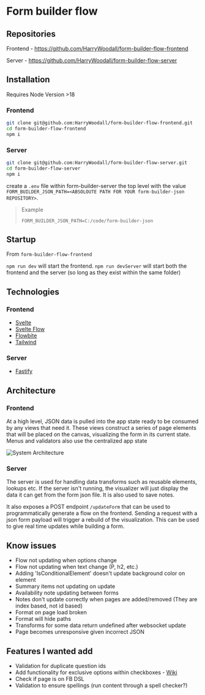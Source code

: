 # Form builder flow

## Repositories

Frontend - https://github.com/HarryWoodall/form-builder-flow-frontend

Server - https://github.com/HarryWoodall/form-builder-flow-server

## Installation
Requires Node Version >18

### Frontend
``` bash
git clone git@github.com:HarryWoodall/form-builder-flow-frontend.git
cd form-builder-flow-frontend
npm i
```

### Server
``` bash
git clone git@github.com:HarryWoodall/form-builder-flow-server.git
cd form-builder-flow-server
npm i
```

create a `.env` file within form-builder-server the top level with the value `FORM_BUILDER_JSON_PATH=<ABSOLOUTE PATH FOR YOUR form-builder-json REPOSITORY>`. 
> Example
>
> `FORM_BUILDER_JSON_PATH=C:/code/form-builder-json`

## Startup
From `form-builder-flow-frontend`

`npm run dev` will start the frontend.
`npm run devServer` will start both the frontend and the server (so long as they exist within the same folder)

## Technologies
### Frontend
 - [Svelte](https://svelte.dev/docs/introduction)
 - [Svelte Flow](https://svelteflow.dev/)
 - [Flowbite](https://flowbite-svelte.com/)
 - [Tailwind](https://tailwindcss.com/)
### Server
 - [Fastify](https://fastify.dev/)

## Architecture
### Frontend
At a high level, JSON data is pulled into the app state ready to be consumed by any views that need it. These views construct a series of page elements that will be placed on the canvas, visualizing the form in its current state. Menus and validators also use the centralized app state

![System Architecture](https://github.com/HarryWoodall/form-builder-flow-frontend/assets/20969276/a9167185-850c-44f6-89b3-571e1f6e3e27)

### Server
The server is used for handling data transforms such as reusable elements, lookups etc. If the server isn't running, the visualizer will just display the data it can get from the form json file. It is also used to save notes.

It also exposes a POST endpoint `/updateForm` that can be used to programmatically generate a flow on the frontend. Sending a request with a json form payload will trigger a rebuild of the visualization. This can be used to give real time updates while building a form.

## Know issues

 - Flow not updating when options change
 - Flow not updating when text change (P, h2, etc.)
 - Adding 'IsConditionalElement' doesn't update background color on element
 - Summary items not updating on update
 - Availability note updating between forms
 - Notes don't update correctly when pages are added/removed (They are index based, not id based)
 - Format on page load broken
 - Format will hide paths
 - Transforms for some data return undefined after websocket update
 - Page becomes unresponsive given incorrect JSON

## Features I wanted add
 - Validation for duplicate question ids
 - Add functionality for exclusive options within checkboxes - [Wiki](https://github.com/smbc-digital/form-builder/wiki/Checkbox)
 - Check if page is on FB DSL
 - Validation to ensure spellings (run content through a spell checker?)
